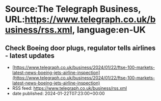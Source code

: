 # Source:The Telegraph Business, URL:https://www.telegraph.co.uk/business/rss.xml, language:en-UK

## Check Boeing door plugs, regulator tells airlines - latest updates
 - [https://www.telegraph.co.uk/business/2024/01/22/ftse-100-markets-latest-news-boeing-jets-airline-inspection](https://www.telegraph.co.uk/business/2024/01/22/ftse-100-markets-latest-news-boeing-jets-airline-inspection)
 - RSS feed: https://www.telegraph.co.uk/business/rss.xml
 - date published: 2024-01-22T07:23:00+00:00



